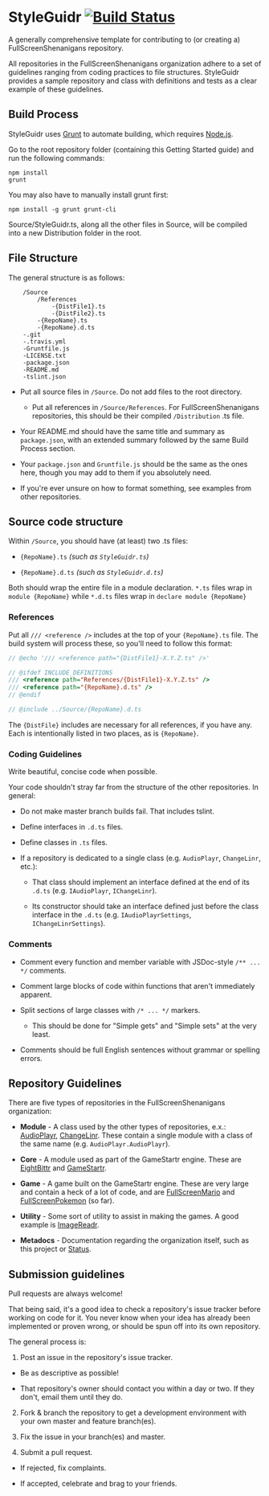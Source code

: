 # StyleGuidr [![Build Status](https://travis-ci.org/FullScreenShenanigans/StyleGuidr.svg?branch=master)](https://travis-ci.org/FullScreenShenanigans/StyleGuidr)

A generally comprehensive template for contributing to (or creating a) FullScreenShenanigans repository.

All repositories in the FullScreenShenanigans organization adhere to a set of guidelines ranging from coding practices to file structures. 
StyleGuidr provides a sample repository and class with definitions and tests as a clear example of these guidelines.


## Build Process

StyleGuidr uses [Grunt](http://gruntjs.com/) to automate building, which requires [Node.js](http://node.js.org). 

Go to the root repository folder (containing this Getting Started guide) and run the following commands:

    npm install
    grunt
    
You may also have to manually install grunt first:

    npm install -g grunt grunt-cli

Source/StyleGuidr.ts, along all the other files in Source, will be compiled into a new Distribution folder in the root.


## File Structure

The general structure is as follows:

```
    /Source
        /References
            -{DistFile1}.ts
            -{DistFile2}.ts
        -{RepoName}.ts
        -{RepoName}.d.ts
    -.git
    -.travis.yml
    -Gruntfile.js
    -LICENSE.txt
    -package.json
    -README.md
    -tslint.json
```

* Put all source files in `/Source`. Do not add files to the root directory.

  * Put all references in `/Source/References`. For FullScreenShenanigans repositories, this should be their compiled `/Distribution` .ts file. 

* Your README.md should have the same title and summary as `package.json`, with an extended summary followed by the same Build Process section.

* Your `package.json` and `Gruntfile.js` should be the same as the ones here, though you may add to them if you absolutely need.

* If you're ever unsure on how to format something, see examples from other repositories.


## Source code structure

Within `/Source`, you should have (at least) two .ts files:

  * `{RepoName}.ts` *(such as `StyleGuidr.ts`)*

  * `{RepoName}.d.ts` *(such as `StyleGuidr.d.ts`)*

Both should wrap the entire file in a module declaration. `*.ts` files wrap in `module {RepoName}` while `*.d.ts` files wrap in `declare module {RepoName}`


### References

Put all `/// <reference />` includes at the top of your `{RepoName}.ts` file. The build system will process these, so you'll need to follow this format:

```javascript
// @echo '/// <reference path="{DistFile1}-X.Y.Z.ts" />'

// @ifdef INCLUDE_DEFINITIONS
/// <reference path="References/{DistFile1}-X.Y.Z.ts" />
/// <reference path="{RepoName}.d.ts" />
// @endif

// @include ../Source/{RepoName}.d.ts
```

The `{DistFile}` includes are necessary for all references, if you have any. Each is intentionally listed in two places, as is `{RepoName}`.


### Coding Guidelines

Write beautiful, concise code when possible.

Your code shouldn't stray far from the structure of the other repositories. In general:

* Do not make master branch builds fail. That includes tslint.

* Define interfaces in `.d.ts` files.

* Define classes in `.ts` files.

* If a repository is dedicated to a single class (e.g. `AudioPlayr`, `ChangeLinr`, etc.):

  * That class should implement an interface defined at the end of its `.d.ts` (e.g. `IAudioPlayr`, `IChangeLinr`).

  * Its constructor should take an interface defined just before the class interface in the `.d.ts` (e.g. `IAudioPlayrSettings`, `IChangeLinrSettings`).

### Comments

* Comment every function and member variable with JSDoc-style `/** ... */` comments.

* Comment large blocks of code within functions that aren't immediately apparent.

* Split sections of large classes with `/* ... */` markers. 

  * This should be done for "Simple gets" and "Simple sets" at the very least.

* Comments should be full English sentences without grammar or spelling errors. 


## Repository Guidelines

There are five types of repositories in the FullScreenShenanigans organization:

* **Module** - A class used by the other types of repositories, e.x.: [AudioPlayr](https://github.com/FullScreenShenanigans/AudioPlayr), [ChangeLinr](https://github.com/FullScreenShenanigans/ChangeLinr). These contain a single module with a class of the same name (e.g. `AudioPlayr.AudioPlayr`).

* **Core** - A module used as part of the GameStartr engine. These are [EightBittr](https://github.com/FullScreenShenanigans/EightBittr) and [GameStartr](https://github.com/FullScreenShenanigans/GameStartr).

* **Game** - A game built on the GameStartr engine. These are very large and contain a heck of a lot of code, and are [FullScreenMario](https://github.com/FullScreenShenanigans/FullScreenMario) and [FullScreenPokemon](https://github.com/FullScreenShenanigans/FullScreenPokemon) (so far).

* **Utility** - Some sort of utility to assist in making the games. A good example is [ImageReadr](https://github.com/FullScreenShenanigans/ImageReadr).

* **Metadocs** - Documentation regarding the organization itself, such as this project or [Status](https://github.com/FullScreenShenanigans/Status). 


## Submission guidelines

Pull requests are always welcome!

That being said, it's a good idea to check a repository's issue tracker before working on code for it. You never know when your idea has already been implemented or proven wrong, or should be spun off into its own repository.

 The general process is:

1. Post an issue in the repository's issue tracker.
  
  * Be as descriptive as possible!
  
  * That repository's owner should contact you within a day or two. If they don't, email them until they do.  

2. Fork & branch the repository to get a development environment with your own master and feature branch(es).

3. Fix the issue in your branch(es) and master.

4. Submit a pull request.

  * If rejected, fix complaints.
  
  * If accepted, celebrate and brag to your friends.
